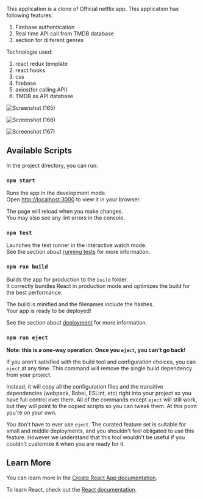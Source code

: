 This application is a clone of Official netflix app. This application has following features:
1. Firebase authentication
2. Real time API call from TMDB database
3. section for diiferent genres

Technologie used:
1. react redux template
2. react hooks
3. css
4. firebase
5. axios(for calling API)
6. TMDB as API database

![Screenshot (165)](https://user-images.githubusercontent.com/73303787/175786061-03d8a56b-97f0-4f9b-b8bc-c6a6f797fa9b.png)

![Screenshot (166)](https://user-images.githubusercontent.com/73303787/175786144-388f9995-92a1-4f72-82c1-ebc42af72acc.png)

![Screenshot (167)](https://user-images.githubusercontent.com/73303787/175786238-3d3f216b-e9e9-4a65-b480-b301a7e10440.png)


## Available Scripts

In the project directory, you can run:

### `npm start`

Runs the app in the development mode.\
Open [http://localhost:3000](http://localhost:3000) to view it in your browser.

The page will reload when you make changes.\
You may also see any lint errors in the console.

### `npm test`

Launches the test runner in the interactive watch mode.\
See the section about [running tests](https://facebook.github.io/create-react-app/docs/running-tests) for more information.

### `npm run build`

Builds the app for production to the `build` folder.\
It correctly bundles React in production mode and optimizes the build for the best performance.

The build is minified and the filenames include the hashes.\
Your app is ready to be deployed!

See the section about [deployment](https://facebook.github.io/create-react-app/docs/deployment) for more information.

### `npm run eject`

**Note: this is a one-way operation. Once you `eject`, you can't go back!**

If you aren't satisfied with the build tool and configuration choices, you can `eject` at any time. This command will remove the single build dependency from your project.

Instead, it will copy all the configuration files and the transitive dependencies (webpack, Babel, ESLint, etc) right into your project so you have full control over them. All of the commands except `eject` will still work, but they will point to the copied scripts so you can tweak them. At this point you're on your own.

You don't have to ever use `eject`. The curated feature set is suitable for small and middle deployments, and you shouldn't feel obligated to use this feature. However we understand that this tool wouldn't be useful if you couldn't customize it when you are ready for it.

## Learn More

You can learn more in the [Create React App documentation](https://facebook.github.io/create-react-app/docs/getting-started).

To learn React, check out the [React documentation](https://reactjs.org/).
